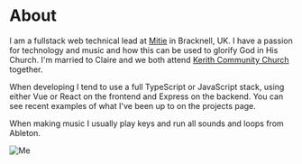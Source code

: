 # About

<div class="bio">
<div>
<p>I am a fullstack web technical lead at <a href="https://mitie.com">Mitie</a> in Bracknell, UK. I have a passion for technology and music and how this can be used to glorify God in His Church. I'm married to Claire and we both attend <a href="https://kerith.church">Kerith Community Church</a> together.</p>
<p>When developing I tend to use a full TypeScript or JavaScript stack, using either Vue or React on the frontend and Express on the backend. You can see recent examples of what I've been up to on the <router-link to="/projects">projects page</router-link>.</p>
<p>When making music I usually play keys and run all sounds and loops from Ableton.</p>
</div>
<img src="/photo.jpg" alt="Me" />
</div>

<SocialMedia />